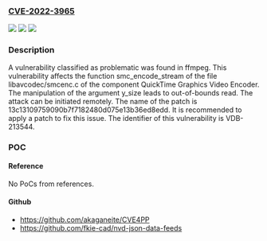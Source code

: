 ### [CVE-2022-3965](https://cve.mitre.org/cgi-bin/cvename.cgi?name=CVE-2022-3965)
![](https://img.shields.io/static/v1?label=Product&message=ffmpeg&color=blue)
![](https://img.shields.io/static/v1?label=Version&message=n%2Fa%20&color=brightgreen)
![](https://img.shields.io/static/v1?label=Vulnerability&message=CWE-119%20Memory%20Corruption%20-%3E%20CWE-125%20Out-of-Bounds%20Read&color=brightgreen)

### Description

A vulnerability classified as problematic was found in ffmpeg. This vulnerability affects the function smc_encode_stream of the file libavcodec/smcenc.c of the component QuickTime Graphics Video Encoder. The manipulation of the argument y_size leads to out-of-bounds read. The attack can be initiated remotely. The name of the patch is 13c13109759090b7f7182480d075e13b36ed8edd. It is recommended to apply a patch to fix this issue. The identifier of this vulnerability is VDB-213544.

### POC

#### Reference
No PoCs from references.

#### Github
- https://github.com/akaganeite/CVE4PP
- https://github.com/fkie-cad/nvd-json-data-feeds

